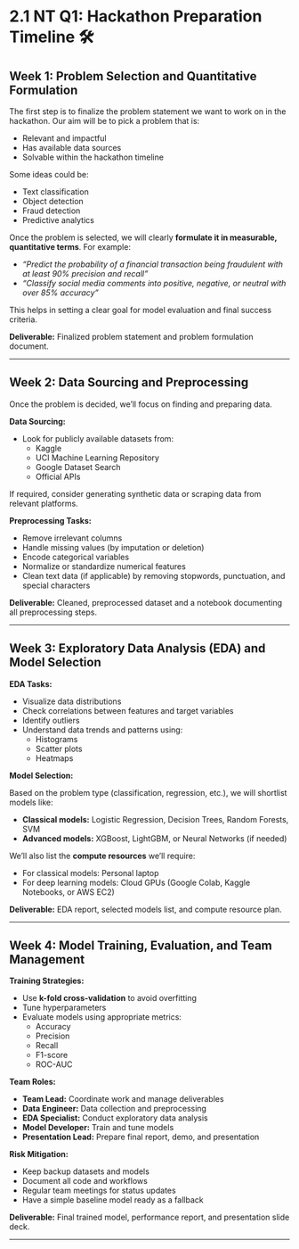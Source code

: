 # 2.1 NT Q1: Hackathon Preparation Timeline 🛠️

## Week 1: Problem Selection and Quantitative Formulation

The first step is to finalize the problem statement we want to work on in the hackathon. Our aim will be to pick a problem that is:

- Relevant and impactful  
- Has available data sources  
- Solvable within the hackathon timeline  

Some ideas could be:
- Text classification  
- Object detection  
- Fraud detection  
- Predictive analytics  

Once the problem is selected, we will clearly **formulate it in measurable, quantitative terms**. For example:

- _“Predict the probability of a financial transaction being fraudulent with at least 90% precision and recall”_  
- _“Classify social media comments into positive, negative, or neutral with over 85% accuracy”_

This helps in setting a clear goal for model evaluation and final success criteria.

**Deliverable:** Finalized problem statement and problem formulation document.

---

## Week 2: Data Sourcing and Preprocessing

Once the problem is decided, we’ll focus on finding and preparing data.

**Data Sourcing:**

- Look for publicly available datasets from:
  - Kaggle  
  - UCI Machine Learning Repository  
  - Google Dataset Search  
  - Official APIs  

If required, consider generating synthetic data or scraping data from relevant platforms.

**Preprocessing Tasks:**

- Remove irrelevant columns  
- Handle missing values (by imputation or deletion)  
- Encode categorical variables  
- Normalize or standardize numerical features  
- Clean text data (if applicable) by removing stopwords, punctuation, and special characters  

**Deliverable:** Cleaned, preprocessed dataset and a notebook documenting all preprocessing steps.

---

## Week 3: Exploratory Data Analysis (EDA) and Model Selection

**EDA Tasks:**

- Visualize data distributions  
- Check correlations between features and target variables  
- Identify outliers  
- Understand data trends and patterns using:
  - Histograms  
  - Scatter plots  
  - Heatmaps  

**Model Selection:**

Based on the problem type (classification, regression, etc.), we will shortlist models like:

- **Classical models:** Logistic Regression, Decision Trees, Random Forests, SVM  
- **Advanced models:** XGBoost, LightGBM, or Neural Networks (if needed)

We’ll also list the **compute resources** we’ll require:
- For classical models: Personal laptop  
- For deep learning models: Cloud GPUs (Google Colab, Kaggle Notebooks, or AWS EC2)

**Deliverable:** EDA report, selected models list, and compute resource plan.

---

## Week 4: Model Training, Evaluation, and Team Management

**Training Strategies:**

- Use **k-fold cross-validation** to avoid overfitting  
- Tune hyperparameters  
- Evaluate models using appropriate metrics:
  - Accuracy  
  - Precision  
  - Recall  
  - F1-score  
  - ROC-AUC  

**Team Roles:**

- **Team Lead:** Coordinate work and manage deliverables  
- **Data Engineer:** Data collection and preprocessing  
- **EDA Specialist:** Conduct exploratory data analysis  
- **Model Developer:** Train and tune models  
- **Presentation Lead:** Prepare final report, demo, and presentation  

**Risk Mitigation:**

- Keep backup datasets and models  
- Document all code and workflows  
- Regular team meetings for status updates  
- Have a simple baseline model ready as a fallback  

**Deliverable:** Final trained model, performance report, and presentation slide deck.

---

